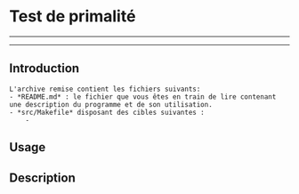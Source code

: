# Test de primalité
---
---

## Introduction
    L'archive remise contient les fichiers suivants:
    - *README.md* : le fichier que vous êtes en train de lire contenant une description du programme et de son utilisation.
    - *src/Makefile* disposant des cibles suivantes :
        -


## Usage

## Description